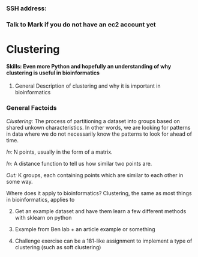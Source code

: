 ### SSH address:
### Talk to Mark if you do not have an ec2 account yet

# Clustering

#### Skills: Even more Python and hopefully an understanding of why clustering is useful in bioinformatics

1. General Description of clustering and why it is important in bioinformatics

### General Factoids

*Clustering:* The process of partitioning a dataset into groups based on shared unkown characteristics. In other words, we are looking for patterns in data where we do not necessarily know the patterns to look for ahead of time. 

*In:* N points, usually in the form of a matrix. 

*In:* A distance function to tell us how similar two points are. 

*Out:* K groups, each containing points which are similar to each other in some way. 

Where does it apply to bioinformatics? Clustering, the same as most things in bioinformatics, applies to 

2. Get an example dataset and have them learn a few different methods with sklearn on python


3. Example from Ben lab + an article example or something

4. Challenge exercise can be a 181-like assignment to implement a type of clustering (such as soft clustering) 
